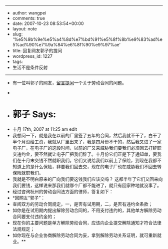 - --
- author: wangpei
- comments: true
- date: 2007-10-23 08:53:54+00:00
- layout: note
- slug: '%e5%9b%9e%e5%a4%8d%e7%bd%91%e5%8f%8b%e9%83%ad%e5%ad%90%e7%9a%84%e6%8f%90%e9%97%ae'
- title: 回复网友郭子的提问
- wordpress_id: 1227
- tags:
- 生活不是条件反射
- --
- 有一位叫郭子的网友，[留言提问](http://www.baibanbao.net/?p=893#comments)一个关于劳动合同的问题。
- <blockquote>
- #  郭子 Says:
- 十月 17th, 2007 at 11:25 am   edit
- 我想问一下，就是我在以前的厂里签了五年的合同，然后我就不干了，白干了半个月没给工资，我就从厂里出来了，我是四月份不干的，然后我又进了一家电子厂，在电子厂的这段时间，以前的厂又来威胁我们要我们必须回去打辞职交违约金，要不然就让电子厂把我们辞了。十月份它们正是下了通知单，要我们在十月末交钱不然就职我们。它们又说给我们以前上了保险，到现在我都不知道上的是什么保险，非要我们回去交，现在的电子厂也在威胁我们不回去转保险就职我们。
- 我就是不明白原来的厂向我们要这钱我们应该交吗？ 这都半年了它们又回来向我们要钱，这样说来那我们就哪个厂都不能进了，就只有回家种地就没事了。</blockquote>
- 经过咨询杭州的劳动合同法方面的律师，答复如下：
- *回网友“郭子”：
- 查阅双方的劳动合同规定，一，是否有试用期，二，是否有违约金条款；
- 如你是在试用期内提出解除劳动合同的，不用支付违约的，其他单方解除劳动合同要支付违约金的；
- 现在你的主要问题是单方解除劳动合同，应该向企业提交解除通知才符合法律法规规定；
- 如你现在与企业协商解除劳动合同为妥，拿到解除劳动关系证明，就可重新就业。**
